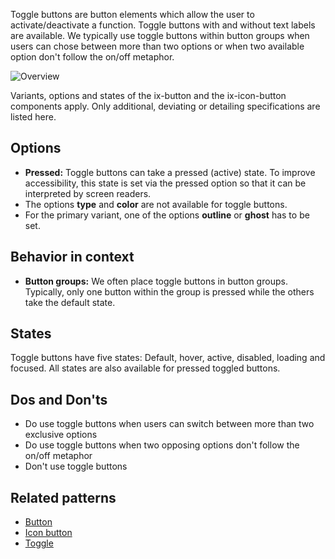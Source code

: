 Toggle buttons are button elements which allow the user to activate/deactivate a function. Toggle buttons with and without text labels are available. We typically use toggle buttons within button groups when users can chose between more than two options or when two available option don't follow the on/off metaphor. 

![Overview](https://www.figma.com/file/wEptRgAezDU1z80Cn3eZ0o/iX-Pattern-Illustrations?type=design&node-id=1480-30799&mode=design&t=97WS5dUS2rk3MCp2-11)

Variants, options and states of the ix-button and the ix-icon-button components apply. Only additional, deviating or detailing specifications are listed here.

## Options
- **Pressed:** Toggle buttons can take a pressed (active) state. To improve accessibility, this state is set via the pressed option so that it can be interpreted by screen readers.
- The options **type** and **color** are not available for toggle buttons.
- For the primary variant, one of the options **outline** or **ghost** has to be set.

## Behavior in context
- **Button groups:** We often place toggle buttons in button groups. Typically, only one button within the group is pressed while the others take the default state.

## States
Toggle buttons have five states: Default, hover, active, disabled, loading and focused. All states are also available for pressed toggled buttons.

## Dos and Don'ts
- Do use toggle buttons when users can switch between more than two exclusive options
- Do use toggle buttons when two opposing options don't follow the on/off metaphor
- Don't use toggle buttons 

## Related patterns

- [Button](button.md)
- [Icon button](icon-button.md)
- [Toggle](../toggle.md)
<!-- - [Button group](...) -->
